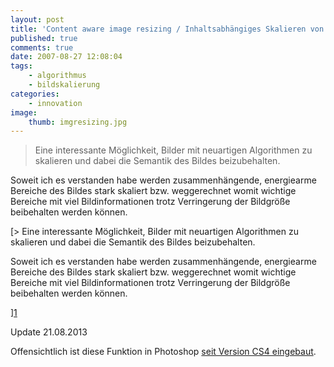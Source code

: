 ```yaml
---
layout: post
title: 'Content aware image resizing / Inhaltsabhängiges Skalieren von Bildern'
published: true
comments: true
date: 2007-08-27 12:08:04
tags:
    - algorithmus
    - bildskalierung
categories:
    - innovation
image:
    thumb: imgresizing.jpg
---
```

> Eine interessante Möglichkeit, Bilder mit neuartigen Algorithmen zu skalieren und dabei die Semantik des Bildes beizubehalten.



Soweit ich es verstanden habe werden zusammenhängende, energiearme Bereiche des Bildes stark skaliert bzw. weggerechnet womit wichtige Bereiche mit viel Bildinformationen trotz Verringerung der Bildgröße beibehalten werden können.

[> Eine interessante Möglichkeit, Bilder mit neuartigen Algorithmen zu skalieren und dabei die Semantik des Bildes beizubehalten.



Soweit ich es verstanden habe werden zusammenhängende, energiearme Bereiche des Bildes stark skaliert bzw. weggerechnet womit wichtige Bereiche mit viel Bildinformationen trotz Verringerung der Bildgröße beibehalten werden können.

][1] 

Update 21.08.2013
  
Offensichtlich ist diese Funktion in Photoshop  [seit Version CS4 eingebaut][2].

 [1]: http://radar.oreilly.com/2007/08/context-aware-image-resizing.html "Artikel auf dem Radar von O'Reilly aufrufen"
 [2]: http://oreilly.com/photoshop/excerpts/ps-cs4-one-on-one/chapter-9/section-98.html